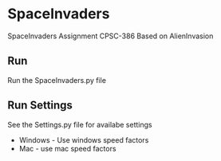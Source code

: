 # SpaceInvaders
SpaceInvaders Assignment CPSC-386
Based on AlienInvasion 

## Run
Run the SpaceInvaders.py file


## Run Settings
See the Settings.py file for availabe settings
* Windows - Use windows speed factors
* Mac - use mac speed factors

